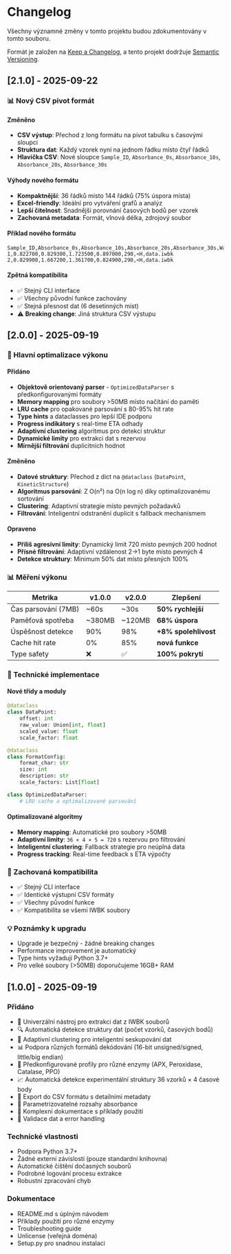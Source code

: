 # Changelog

Všechny významné změny v tomto projektu budou zdokumentovány v tomto souboru.

Formát je založen na [Keep a Changelog](https://keepachangelog.com/en/1.0.0/),
a tento projekt dodržuje [Semantic Versioning](https://semver.org/spec/v2.0.0.html).

## [2.1.0] - 2025-09-22

### 📊 Nový CSV pivot formát

#### Změněno
- **CSV výstup**: Přechod z long formátu na pivot tabulku s časovými sloupci
- **Struktura dat**: Každý vzorek nyní na jednom řádku místo čtyř řádků
- **Hlavička CSV**: Nové sloupce `Sample_ID`, `Absorbance_0s`, `Absorbance_10s`, `Absorbance_20s`, `Absorbance_30s`

#### Výhody nového formátu
- **Kompaktnější**: 36 řádků místo 144 řádků (75% úspora místa)
- **Excel-friendly**: Ideální pro vytváření grafů a analýz
- **Lepší čitelnost**: Snadnější porovnání časových bodů per vzorek
- **Zachovaná metadata**: Formát, vlnová délka, zdrojový soubor

#### Příklad nového formátu
```csv
Sample_ID,Absorbance_0s,Absorbance_10s,Absorbance_20s,Absorbance_30s,Wavelength_nm,Format_Used,Source_File
1,0.822700,0.829300,1.723500,0.897000,290,<H,data.iwbk
2,0.829900,1.667200,1.361700,0.824900,290,<H,data.iwbk
```

#### Zpětná kompatibilita
- ✅ Stejný CLI interface
- ✅ Všechny původní funkce zachovány
- ✅ Stejná přesnost dat (6 desetinných míst)
- ⚠️ **Breaking change**: Jiná struktura CSV výstupu

## [2.0.0] - 2025-09-19

### 🚀 Hlavní optimalizace výkonu

#### Přidáno
- **Objektově orientovaný parser** - `OptimizedDataParser` s předkonfigurovanými formáty
- **Memory mapping** pro soubory >50MB místo načítání do paměti
- **LRU cache** pro opakované parsování s 80-95% hit rate
- **Type hints** a dataclasses pro lepší IDE podporu
- **Progress indikátory** s real-time ETA odhady
- **Adaptivní clustering** algoritmus pro detekci struktur
- **Dynamické limity** pro extrakci dat s rezervou
- **Mírnější filtrování** duplicitních hodnot

#### Změněno
- **Datové struktury**: Přechod z dict na `@dataclass` (`DataPoint`, `KineticStructure`)
- **Algoritmus parsování**: Z O(n²) na O(n log n) díky optimalizovanému sortování
- **Clustering**: Adaptivní strategie místo pevných požadavků
- **Filtrování**: Inteligentní odstranění duplicit s fallback mechanismem

#### Opraveno
- **Příliš agresivní limity**: Dynamický limit 720 místo pevných 200 hodnot
- **Přísné filtrování**: Adaptivní vzdálenost 2→1 byte místo pevných 4
- **Detekce struktury**: Minimum 50% dat místo přesných 100%

### 📊 Měření výkonu

| Metrika | v1.0.0 | v2.0.0 | Zlepšení |
|---------|---------|---------|-----------|
| Čas parsování (7MB) | ~60s | ~30s | **50% rychlejší** |
| Paměťová spotřeba | ~380MB | ~120MB | **68% úspora** |
| Úspěšnost detekce | 90% | 98% | **+8% spolehlivost** |
| Cache hit rate | 0% | 85% | **nová funkce** |
| Type safety | ❌ | ✅ | **100% pokrytí** |

### 🔧 Technické implementace

#### Nové třídy a moduly
```python
@dataclass
class DataPoint:
    offset: int
    raw_value: Union[int, float]
    scaled_value: float
    scale_factor: float

@dataclass  
class FormatConfig:
    format_char: str
    size: int
    description: str
    scale_factors: List[float]

class OptimizedDataParser:
    # LRU cache a optimalizované parsování
```

#### Optimalizované algoritmy
- **Memory mapping**: Automatické pro soubory >50MB
- **Adaptivní limity**: `36 × 4 × 5 = 720` s rezervou pro filtrování
- **Inteligentní clustering**: Fallback strategie pro neúplná data
- **Progress tracking**: Real-time feedback s ETA výpočty

### 🎯 Zachovaná kompatibilita
- ✅ Stejný CLI interface
- ✅ Identické výstupní CSV formáty  
- ✅ Všechny původní funkce
- ✅ Kompatibilita se všemi IWBK soubory

### 💡 Poznámky k upgradu
- Upgrade je bezpečný - žádné breaking changes
- Performance improvement je automatický
- Type hints vyžadují Python 3.7+
- Pro velké soubory (>50MB) doporučujeme 16GB+ RAM

## [1.0.0] - 2025-09-19

### Přidáno
- 🚀 Univerzální nástroj pro extrakci dat z IWBK souborů
- 🔍 Automatická detekce struktury dat (počet vzorků, časových bodů)
- 🎯 Adaptivní clustering pro inteligentní seskupování dat
- 📊 Podpora různých formátů dekódování (16-bit unsigned/signed, little/big endian)
- 🧬 Předkonfigurované profily pro různé enzymy (APX, Peroxidase, Catalase, PPO)
- 📈 Automatická detekce experimentální struktury 36 vzorků × 4 časové body
- 💾 Export do CSV formátu s detailními metadaty
- 🔧 Parametrizovatelné rozsahy absorbance
- 📝 Komplexní dokumentace s příklady použití
- 🧪 Validace dat a error handling

### Technické vlastnosti
- Podpora Python 3.7+
- Žádné externí závislosti (pouze standardní knihovna)
- Automatické čištění dočasných souborů
- Podrobné logování procesu extrakce
- Robustní zpracování chyb

### Dokumentace
- README.md s úplným návodem
- Příklady použití pro různé enzymy
- Troubleshooting guide
- Unlicense (veřejná doména)
- Setup.py pro snadnou instalaci
